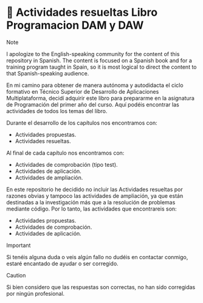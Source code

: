 # 📖 Actividades resueltas Libro Programacion DAM y DAW

>[!NOTE]
>I apologize to the English-speaking community for the content of this repository in Spanish. The content is focused on a Spanish book and for a training program taught in Spain, so it is most logical to direct the content to that Spanish-speaking audience.


En mi camino para obtener de manera autónoma y autodidacta el ciclo formativo en Técnico Superior de Desarrollo de Aplicaciones Multiplataforma, decidí adquirir este libro para prepararme en la asignatura de Programación del primer año del curso.
Aquí podéis encontrar las actividades de todos los temas del libro.

Durante el desarrollo de los capítulos nos encontramos con:

<ul>
  <li>Actividades propuestas.</li>
  <li>Actividades resueltas.</li>
</ul>

Al final de cada capítulo nos encontramos con:
<ul>
  <li>Actividades de comprobación (tipo test).</li>
  <li>Actividades de aplicación.</li>
  <li>Actividades de ampliación.</li>
</ul>



En este repositorio he decidido no incluir las Actividades resueltas por razones obvias y tampoco las actividades de ampliación, ya que están destinadas a la investigación más que a la resolución de problemas mediante código.
Por lo tanto, las actividades que encontrareis son:
<ul>
  <li>Actividades propuestas.</li>
  <li>Actividades de comprobación.</li>
  <li>Actividades de aplicación.</li>
</ul>



> [!IMPORTANT]  
> Si tenéis alguna duda o veis algún fallo no dudéis en contactar conmigo, estaré encantado de ayudar o ser corregido.

> [!CAUTION]
> Si bien considero que las respuestas son correctas, no han sido corregidas por ningún profesional.
